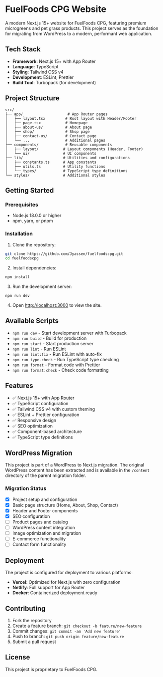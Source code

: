 # FuelFoods CPG Website

A modern Next.js 15+ website for FuelFoods CPG, featuring premium microgreens and pet grass products. This project serves as the foundation for migrating from WordPress to a modern, performant web application.

## Tech Stack

- **Framework**: Next.js 15+ with App Router
- **Language**: TypeScript
- **Styling**: Tailwind CSS v4
- **Development**: ESLint, Prettier
- **Build Tool**: Turbopack (for development)

## Project Structure

```
src/
├── app/                    # App Router pages
│   ├── layout.tsx         # Root layout with Header/Footer
│   ├── page.tsx           # Homepage
│   ├── about-us/          # About page
│   ├── shop/              # Shop page
│   ├── contact-us/        # Contact page
│   └── ...                # Additional pages
├── components/            # Reusable components
│   ├── layout/           # Layout components (Header, Footer)
│   └── ui/               # UI components
├── lib/                  # Utilities and configurations
│   ├── constants.ts      # App constants
│   ├── utils.ts          # Utility functions
│   └── types/            # TypeScript type definitions
└── styles/               # Additional styles
```

## Getting Started

### Prerequisites

- Node.js 18.0.0 or higher
- npm, yarn, or pnpm

### Installation

1. Clone the repository:
```bash
git clone https://github.com/Jyassen/fuelfoodscpg.git
cd fuelfoodscpg
```

2. Install dependencies:
```bash
npm install
```

3. Run the development server:
```bash
npm run dev
```

4. Open [http://localhost:3000](http://localhost:3000) to view the site.

## Available Scripts

- `npm run dev` - Start development server with Turbopack
- `npm run build` - Build for production
- `npm run start` - Start production server
- `npm run lint` - Run ESLint
- `npm run lint:fix` - Run ESLint with auto-fix
- `npm run type-check` - Run TypeScript type checking
- `npm run format` - Format code with Prettier
- `npm run format:check` - Check code formatting

## Features

- ✅ Next.js 15+ with App Router
- ✅ TypeScript configuration
- ✅ Tailwind CSS v4 with custom theming
- ✅ ESLint + Prettier configuration
- ✅ Responsive design
- ✅ SEO optimization
- ✅ Component-based architecture
- ✅ TypeScript type definitions

## WordPress Migration

This project is part of a WordPress to Next.js migration. The original WordPress content has been extracted and is available in the `/content` directory of the parent migration folder.

### Migration Status

- [x] Project setup and configuration
- [x] Basic page structure (Home, About, Shop, Contact)
- [x] Header and Footer components
- [x] SEO configuration
- [ ] Product pages and catalog
- [ ] WordPress content integration
- [ ] Image optimization and migration
- [ ] E-commerce functionality
- [ ] Contact form functionality

## Deployment

The project is configured for deployment to various platforms:

- **Vercel**: Optimized for Next.js with zero configuration
- **Netlify**: Full support for App Router
- **Docker**: Containerized deployment ready

## Contributing

1. Fork the repository
2. Create a feature branch: `git checkout -b feature/new-feature`
3. Commit changes: `git commit -am 'Add new feature'`
4. Push to branch: `git push origin feature/new-feature`
5. Submit a pull request

## License

This project is proprietary to FuelFoods CPG.
